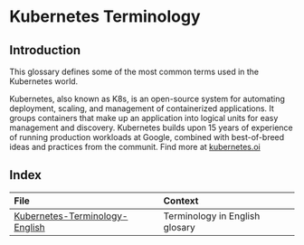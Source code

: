# Kubernetes Terminology
## Introduction
This glossary defines some of the most common terms used in the Kubernetes world.

Kubernetes, also known as K8s, is an open-source system for automating deployment, scaling, and management of containerized applications.
It groups containers that make up an application into logical units for easy management and discovery. Kubernetes builds upon 15 years of experience of running production workloads at Google, combined with best-of-breed ideas and practices from the communit.
Find more at [kubernetes.oi](https://kubernetes.io)

## Index
|File |Context |
| :- | :- |
|[Kubernetes-Terminology-English](#https://github.com/rafaelurrutiasilva/Kubernetes-Terminology/blob/main/Kubernetes-Terminology-English.md)| Terminology in English glosary|
